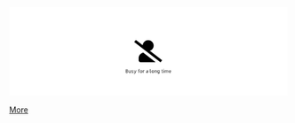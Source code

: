 <p align="center">
  <img src="https://github.com/TawfikYasser/TawfikYasser/blob/master/img-busy-ty.png" alt="Image"/>
</p>

[More](https://github.com/TawfikYasser/TawfikYasser/blob/master/pending.md)
